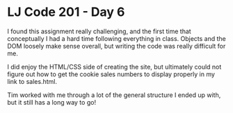 # LJ Code 201 - Day 6

I found this assignment really challenging, and the first time that conceptually I had a hard time following everything in class. Objects and the DOM loosely make sense overall, but writing the code was really difficult for me.

I did enjoy the HTML/CSS side of creating the site, but ultimately could not figure out how to get the cookie sales numbers to display properly in my link to sales.html.

Tim worked with me through a lot of the general structure I ended up with, but it still has a long way to go! 
